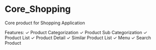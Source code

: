Core_Shopping
===============================================================

Core product for Shopping Application

Features:
✓ Product Categorization
✓ Product Sub Categorization
✓ Product List
✓ Product Detail
✓ Similar Product List
✓ Menu
✓ Search Product
